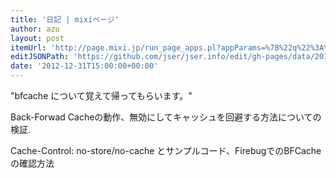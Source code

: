 ```yaml
---
title: '日記 | mixiページ'
author: azu
layout: post
itemUrl: 'http://page.mixi.jp/run_page_apps.pl?appParams=%7B%22q%22%3A%22view_diary%22%2C%22diary_id%22%3A%22626856%22%7D&module_id=1624755&page_id=287564'
editJSONPath: 'https://github.com/jser/jser.info/edit/gh-pages/data/2012/12/index.json'
date: '2012-12-31T15:00:00+00:00'
---
```

"bfcache について覚えて帰ってもらいます。"

Back-Forwad Cacheの動作、無効にしてキャッシュを回避する方法についての検証.

Cache-Control: no-store/no-cache とサンプルコード、FirebugでのBFCacheの確認方法
